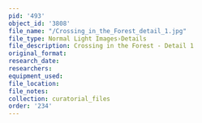 ```yaml
---
pid: '493'
object_id: '3808'
file_name: "/Crossing_in_the_Forest_detail_1.jpg"
file_type: Normal Light Images›Details
file_description: Crossing in the Forest - Detail 1
original_format:
research_date:
researchers:
equipment_used:
file_location:
file_notes:
collection: curatorial_files
order: '234'
---
```

